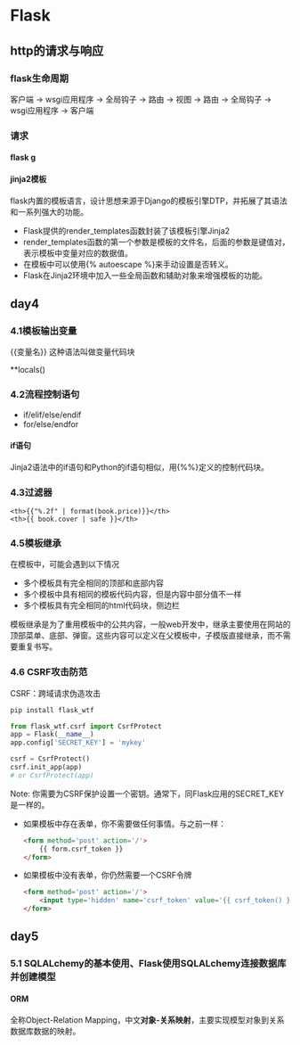 # Flask

## http的请求与响应
### flask生命周期
客户端 -> wsgi应用程序 -> 全局钩子 -> 路由 -> 视图 -> 路由 -> 全局钩子 -> wsgi应用程序 -> 客户端

### 请求



#### flask g


#### jinja2模板
flask内置的模板语言，设计思想来源于Django的模板引擎DTP，并拓展了其语法和一系列强大的功能。
- Flask提供的render_templates函数封装了该模板引擎Jinja2
- render_templates函数的第一个参数是模板的文件名，后面的参数是键值对，表示模板中变量对应的数据值。
- 在模板中可以使用{% autoescape %}来手动设置是否转义。
- Flask在Jinja2环境中加入一些全局函数和辅助对象来增强模板的功能。

## day4
### 4.1模板输出变量
{{变量名}} 这种语法叫做变量代码块

**locals()

### 4.2流程控制语句
- if/elif/else/endif
- for/else/endfor
#### if语句
Jinja2语法中的if语句和Python的if语句相似，用{%%}定义的控制代码块。

### 4.3过滤器
```jinja
<th>{{"%.2f" | format(book.price)}}</th>
<th>{{ book.cover | safe }}</th>
```

### 4.5模板继承
在模板中，可能会遇到以下情况
- 多个模板具有完全相同的顶部和底部内容
- 多个模板中具有相同的模板代码内容，但是内容中部分值不一样
- 多个模板具有完全相同的html代码块，侧边栏

模板继承是为了重用模板中的公共内容，一般web开发中，继承主要使用在网站的顶部菜单、底部、弹窗。这些内容可以定义在父模板中，子模版直接继承，而不需要重复书写。


### 4.6 CSRF攻击防范
CSRF：跨域请求伪造攻击

```bash
pip install flask_wtf
```
```python
from flask_wtf.csrf import CsrfProtect
app = Flask(__name__)
app.config['SECRET_KEY'] = 'mykey'

csrf = CsrfProtect()
csrf.init_app(app)
# or CsrfProtect(app)
```
Note: 你需要为CSRF保护设置一个密钥。通常下，同Flask应用的SECRET_KEY是一样的。

- 如果模板中存在表单，你不需要做任何事情。与之前一样：
    ```html
    <form method='post' action='/'>
        {{ form.csrf_token }}
    </form>
    ```
- 如果模板中没有表单，你仍然需要一个CSRF令牌
    ```html
    <form method='post' action='/'>
        <input type='hidden' name='csrf_token' value='{{ csrf_token() }}'/>
    </form>
    ```

## day5
###  5.1 SQLALchemy的基本使用、Flask使用SQLALchemy连接数据库并创建模型

#### ORM
全称Object-Relation Mapping，中文**对象-关系映射**，主要实现模型对象到关系数据库数据的映射。
